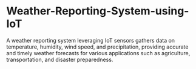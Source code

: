 # Weather-Reporting-System-using-IoT
A weather reporting system leveraging IoT sensors gathers data on temperature, humidity, wind speed, and precipitation, providing accurate and timely weather forecasts for various applications such as agriculture, transportation, and disaster preparedness.
